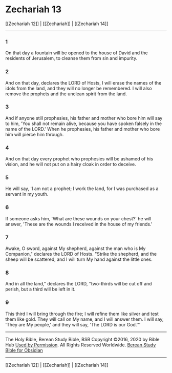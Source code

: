 # Zechariah 13

[[Zechariah 12]] | [[Zechariah]] | [[Zechariah 14]]

---

### 1
On that day a fountain will be opened to the house of David and the residents of Jerusalem, to cleanse them from sin and impurity.

### 2
And on that day, declares the LORD of Hosts, I will erase the names of the idols from the land, and they will no longer be remembered. I will also remove the prophets and the unclean spirit from the land.

### 3
And if anyone still prophesies, his father and mother who bore him will say to him, 'You shall not remain alive, because you have spoken falsely in the name of the LORD.' When he prophesies, his father and mother who bore him will pierce him through.

### 4
And on that day every prophet who prophesies will be ashamed of his vision, and he will not put on a hairy cloak in order to deceive.

### 5
He will say, 'I am not a prophet; I work the land, for I was purchased as a servant in my youth.

### 6
If someone asks him, 'What are these wounds on your chest?' he will answer, 'These are the wounds I received in the house of my friends.'

### 7
Awake, O sword, against My shepherd, against the man who is My Companion," declares the LORD of Hosts. "Strike the shepherd, and the sheep will be scattered, and I will turn My hand against the little ones.

### 8
And in all the land," declares the LORD, "two-thirds will be cut off and perish, but a third will be left in it.

### 9
This third I will bring through the fire; I will refine them like silver and test them like gold. They will call on My name, and I will answer them. I will say, 'They are My people,' and they will say, 'The LORD is our God.'"

---

The Holy Bible, Berean Study Bible, BSB
Copyright ©2016, 2020 by Bible Hub
[Used by Permission](https://berean.bible/terms.htm). All Rights Reserved Worldwide.
[Berean Study Bible for Obsidian](https://github.com/gapmiss/berean-study-bible-for-obsidian)

---

[[Zechariah 12]] | [[Zechariah]] | [[Zechariah 14]]


